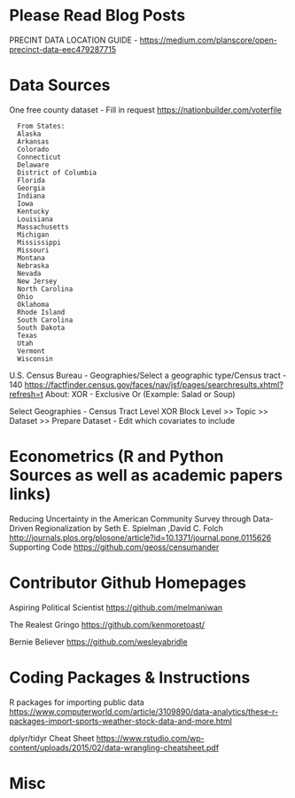 # Please Read Blog Posts
PRECINT DATA LOCATION GUIDE - https://medium.com/planscore/open-precinct-data-eec479287715

# Data Sources
One free county dataset - Fill in request
https://nationbuilder.com/voterfile

      From States:
      Alaska
      Arkansas
      Colorado
      Connecticut
      Delaware
      District of Columbia
      Florida
      Georgia
      Indiana
      Iowa
      Kentucky
      Louisiana
      Massachusetts
      Michigan
      Mississippi
      Missouri
      Montana
      Nebraska
      Nevada
      New Jersey
      North Carolina
      Ohio
      Oklahoma
      Rhode Island
      South Carolina
      South Dakota
      Texas
      Utah
      Vermont
      Wisconsin

U.S. Census Bureau - Geographies/Select a geographic type/Census tract - 140
https://factfinder.census.gov/faces/nav/jsf/pages/searchresults.xhtml?refresh=t
About: XOR - Exclusive Or (Example: Salad or Soup)

Select Geographies - Census Tract Level XOR Block Level >> Topic >> Dataset >> Prepare Dataset - Edit which covariates to include

# Econometrics (R and Python Sources as well as academic papers links)
Reducing Uncertainty in the American Community Survey through Data-Driven Regionalization by Seth E. Spielman ,David C. Folch
http://journals.plos.org/plosone/article?id=10.1371/journal.pone.0115626
Supporting Code
https://github.com/geoss/censumander

# Contributor Github Homepages

Aspiring Political Scientist
https://github.com/melmaniwan

The Realest Gringo
https://github.com/kenmoretoast/

Bernie Believer
https://github.com/wesleyabridle

# Coding Packages & Instructions

R packages for importing public data
https://www.computerworld.com/article/3109890/data-analytics/these-r-packages-import-sports-weather-stock-data-and-more.html

dplyr/tidyr Cheat Sheet
https://www.rstudio.com/wp-content/uploads/2015/02/data-wrangling-cheatsheet.pdf

# Misc
